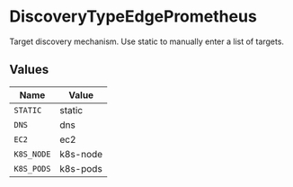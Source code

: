 # DiscoveryTypeEdgePrometheus

Target discovery mechanism. Use static to manually enter a list of targets.


## Values

| Name       | Value      |
| ---------- | ---------- |
| `STATIC`   | static     |
| `DNS`      | dns        |
| `EC2`      | ec2        |
| `K8S_NODE` | k8s-node   |
| `K8S_PODS` | k8s-pods   |